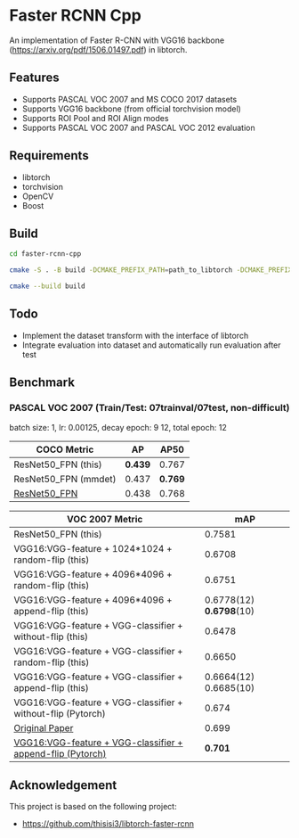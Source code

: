 # Faster RCNN Cpp

An implementation of Faster R-CNN with VGG16 backbone (https://arxiv.org/pdf/1506.01497.pdf) in libtorch.

## Features

+ Supports PASCAL VOC 2007 and MS COCO 2017 datasets
+ Supports VGG16 backbone (from official torchvision model)
+ Supports ROI Pool and ROI Align modes
+ Supports PASCAL VOC 2007 and PASCAL VOC 2012 evaluation

## Requirements

+ libtorch
+ torchvision
+ OpenCV
+ Boost

## Build

```bash
cd faster-rcnn-cpp

cmake -S . -B build -DCMAKE_PREFIX_PATH=path_to_libtorch -DCMAKE_PREFIX_PATH=path_to_torchvision -DCMAKE_PREFIX_PATH=path_to_opencv -DCMAKE_PREFIX_PATH=path_to_boost

cmake --build build
```

## Todo

+ Implement the dataset transform with the interface of libtorch
+ Integrate evaluation into dataset and automatically run evaluation after test

## Benchmark

### PASCAL VOC 2007 (Train/Test: 07trainval/07test, non-difficult)

batch size: 1, lr: 0.00125, decay epoch: 9 12, total epoch: 12

| COCO Metric | AP | AP50 |
| ---------- | -------- | ---------- |
| ResNet50_FPN (this)  |  **0.439**   | 0.767 |
| ResNet50_FPN (mmdet) | 0.437 | **0.769** |
| [ResNet50_FPN](https://github.com/thisisi3/libtorch-faster-rcnn)  | 0.438 | 0.768|

|    VOC 2007 Metric        | mAP |
| ---------- | -------- |
|  ResNet50_FPN (this)  |  0.7581   |
|  VGG16:VGG-feature + 1024*1024 + random-flip (this)  |  0.6708   |
|  VGG16:VGG-feature + 4096*4096 + random-flip (this)  | 0.6751   |
|  VGG16:VGG-feature + 4096*4096 + append-flip (this)  | 0.6778(12) **0.6798**(10) |
|  VGG16:VGG-feature + VGG-classifier + without-flip (this)  | 0.6478   |
|  VGG16:VGG-feature + VGG-classifier + random-flip (this)  | 0.6650   |
|  VGG16:VGG-feature + VGG-classifier + append-flip (this)  | 0.6664(12) 0.6685(10) |
|  VGG16:VGG-feature + VGG-classifier + without-flip (Pytorch)  |  0.674   |
|[Original Paper](https://arxiv.org/abs/1506.01497)|0.699|
|  [VGG16:VGG-feature + VGG-classifier + append-flip (Pytorch)](https://github.com/jwyang/faster-rcnn.pytorch)  |  **0.701**   |
## Acknowledgement

This project is based on the following project:

+ https://github.com/thisisi3/libtorch-faster-rcnn
